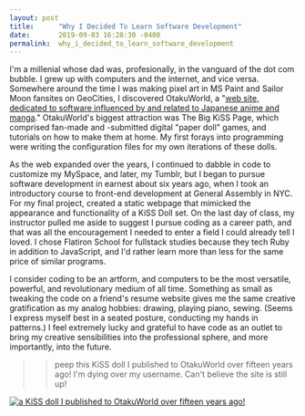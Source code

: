 ```yaml
---
layout: post
title:      "Why I Decided To Learn Software Development"
date:       2019-09-03 16:28:30 -0400
permalink:  why_i_decided_to_learn_software_development
---
```



	
I'm a millenial whose dad was, profesionally, in the vanguard of the dot com bubble. I grew up with computers and the internet, and vice versa. Somewhere around the time I was making pixel art in MS Paint and Sailor Moon fansites on GeoCities, I discovered OtakuWorld, a "[web site, dedicated to software influenced by and related to Japanese anime and manga](http://https://otakuworld.com/)." OtakuWorld's biggest attraction was The Big KiSS Page, which comprised fan-made and -submitted digital "paper doll" games, and tutorials on how to make them at home. My first forays into programming were writing the configuration files for my own iterations of these dolls.

As the web expanded over the years, I continued to dabble in code to customize my MySpace, and later, my Tumblr, but I began to pursue software development in earnest about six years ago, when I took an introductory course to front-end development at General Assembly in NYC. For my final project, created a static webpage that mimicked the appearance and functionality of a KiSS Doll set. On the last day of class, my instructor pulled me aside to suggest I pursue coding as a career path, and that was all the encouragement I needed to enter a field I could already tell I loved. I chose Flatiron School for fullstack studies because they tech Ruby in addition to JavaScript, and I'd rather learn more than less for the same price of similar programs.

I consider coding to be an artform, and computers to be the most versatile, powerful, and revolutionary medium of all time. Something as small as tweaking the code on a friend's resume website gives me the same creative gratification as my analog hobbies: drawing, playing piano, sewing. (Seems I express myself best in a seated posture, conducting my hands in patterns.) I feel extremely lucky and grateful to have code as an outlet to bring my creative sensibilities into the professional sphere, and more importantly, into the future.

>> peep this KiSS doll I published to OtakuWorld over fifteen years ago! I'm dying over my username. Can't believe the site is still up!

[![a KiSS doll I published to OtakuWorld over fifteen years ago!](https://i.imgur.com/m9zSCrG.png)](https://otakuworld.com/index.html?/kiss/dolls/?/kiss/dolls/pages/c/candi.htm)


